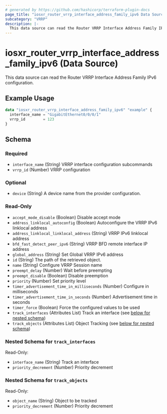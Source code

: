 ```yaml
---
# generated by https://github.com/hashicorp/terraform-plugin-docs
page_title: "iosxr_router_vrrp_interface_address_family_ipv6 Data Source - terraform-provider-iosxr"
subcategory: "VRRP"
description: |-
  This data source can read the Router VRRP Interface Address Family IPv6 configuration.
---
```


# iosxr_router_vrrp_interface_address_family_ipv6 (Data Source)

This data source can read the Router VRRP Interface Address Family IPv6 configuration.

## Example Usage

```terraform
data "iosxr_router_vrrp_interface_address_family_ipv6" "example" {
  interface_name = "GigabitEthernet0/0/0/1"
  vrrp_id        = 123
}
```

<!-- schema generated by tfplugindocs -->
## Schema

### Required

- `interface_name` (String) VRRP interface configuration subcommands
- `vrrp_id` (Number) VRRP configuration

### Optional

- `device` (String) A device name from the provider configuration.

### Read-Only

- `accept_mode_disable` (Boolean) Disable accept mode
- `address_linklocal_autoconfig` (Boolean) Autoconfigure the VRRP IPv6 linklocal address
- `address_linklocal_linklocal_address` (String) VRRP IPv6 linklocal address
- `bfd_fast_detect_peer_ipv6` (String) VRRP BFD remote interface IP address
- `global_address` (String) Set Global VRRP IPv6 address
- `id` (String) The path of the retrieved object.
- `name` (String) Configure VRRP Session name
- `preempt_delay` (Number) Wait before preempting
- `preempt_disable` (Boolean) Disable preemption
- `priority` (Number) Set priority level
- `timer_advertisement_time_in_milliseconds` (Number) Configure in milliseconds
- `timer_advertisement_time_in_seconds` (Number) Advertisement time in seconds
- `timer_force` (Boolean) Force the configured values to be used
- `track_interfaces` (Attributes List) Track an interface (see [below for nested schema](#nestedatt--track_interfaces))
- `track_objects` (Attributes List) Object Tracking (see [below for nested schema](#nestedatt--track_objects))

<a id="nestedatt--track_interfaces"></a>
### Nested Schema for `track_interfaces`

Read-Only:

- `interface_name` (String) Track an interface
- `priority_decrement` (Number) Priority decrement


<a id="nestedatt--track_objects"></a>
### Nested Schema for `track_objects`

Read-Only:

- `object_name` (String) Object to be tracked
- `priority_decrement` (Number) Priority decrement
